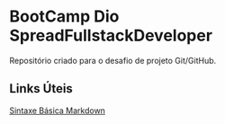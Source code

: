 # BootCamp Dio SpreadFullstackDeveloper
Repositório criado para o desafio de projeto Git/GitHub.

## Links Úteis
[Sintaxe Básica Markdown](https://www.markdownguide.org/basic-syntax/)

